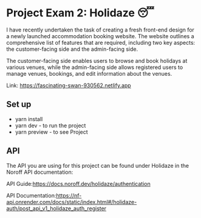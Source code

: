 # Project Exam 2:  Holidaze 😴

I have recently undertaken the task of creating a fresh front-end design for a newly launched accommodation booking website. The website outlines a comprehensive list of features that are required, including two key aspects: the customer-facing side and the admin-facing side.

The customer-facing side enables users to browse and book holidays at various venues, while the admin-facing side allows registered users to manage venues, bookings, and edit information about the venues.

Link: https://fascinating-swan-930562.netlify.app

## Set up

* yarn install
* yarn dev - to run the project
* yarn preview - to see Project


 ## API

The API you are using for this project can be found under Holidaze in the Noroff API documentation:

API Guide:https://docs.noroff.dev/holidaze/authentication

API Documentation:https://nf-api.onrender.com/docs/static/index.html#/holidaze-auth/post_api_v1_holidaze_auth_register






